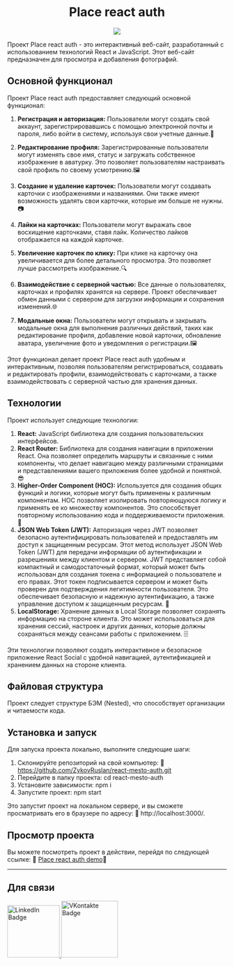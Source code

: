 <h1 align="center">Place react auth</h1>
<p align="center">
  <img src="https://i.postimg.cc/sgsdm58J/2023-09-22-18-13-30.png">
</p>

Проект Place react auth - это интерактивный веб-сайт, разработанный с использованием технологий React и JavaScript. Этот веб-сайт предназначен для просмотра и добавления фотографий. 

## Основной функционал

Проект Place react auth предоставляет следующий основной функционал:

1. **Регистрация и авторизация:** Пользователи могут создать свой аккаунт, зарегистрировавшись с помощью электронной почты и пароля, либо войти в систему, используя свои учетные данные.🔐

2. **Редактирование профиля:** Зарегистрированные пользователи могут изменять свое имя, статус и загружать собственное изображение в аватурку. Это позволяет пользователям настраивать свой профиль по своему усмотрению.🖼️

3. **Создание и удаление карточек:** Пользователи могут создавать карточки с изображениями и названиями. Они также имеют возможность удалять свои карточки, которые им больше не нужны.📷

4. **Лайки на карточках:** Пользователи могут выражать свое восхищение карточками, ставя лайк. Количество лайков отображается на каждой карточке.

5. **Увеличение карточек по клику:** При клике на карточку она увеличивается для более детального просмотра. Это позволяет лучше рассмотреть изображение.🔍

6. **Взаимодействие с серверной частью:** Все данные о пользователях, карточках и профилях хранятся на сервере. Проект обеспечивает обмен данными с сервером для загрузки информации и сохранения изменений.🌐

7. **Модальные окна:** Пользователи могут открывать и закрывать модальные окна для выполнения различных действий, таких как редактирование профиля, добавление новой карточки, обновление аватара, увеличение фото и уведомления о регистрации.🖼️

Этот функционал делает проект Place react auth удобным и интерактивным, позволяя пользователям регистрироваться, создавать и редактировать профили, взаимодействовать с карточками, а также взаимодействовать с серверной частью для хранения данных.

## Технологии

Проект использует следующие технологии:

1. **React:** JavaScript библиотека для создания пользовательских интерфейсов.
2. **React Router:** Библиотека для создания навигации в приложении React. Она позволяет определить маршруты и связанные с ними компоненты, что делает навигацию между различными страницами и представлениями вашего приложения более удобной и понятной. 😎
3. **Higher-Order Component (HOC):** Используется для создания общих функций и логики, которые могут быть применены к различным компонентам. HOC позволяет изолировать повторяющуюся логику и применять ее ко множеству компонентов. Это способствует повторному использованию кода и поддерживаемости приложения. 🧩
4. **JSON Web Token (JWT):** Авторизация через JWT позволяет безопасно аутентифицировать пользователей и предоставлять им доступ к защищенным ресурсам. Этот метод использует JSON Web Token (JWT) для передачи информации об аутентификации и разрешениях между клиентом и сервером. JWT представляет собой компактный и самодостаточный формат, который может быть использован для создания токена с информацией о пользователе и его правах. Этот токен подписывается сервером и может быть проверен для подтверждения легитимности пользователя. Это обеспечивает безопасную и надежную аутентификацию, а также управление доступом к защищенным ресурсам. 🔐
5. **LocalStorage:** Хранение данных в Local Storage позволяет сохранять информацию на стороне клиента. Это может использоваться для хранения сессий, настроек и других данных, которые должны сохраняться между сеансами работы с приложением. 🗄️

Эти технологии позволяют создать интерактивное и безопасное приложение React Social с удобной навигацией, аутентификацией и хранением данных на стороне клиента.

## Файловая структура

Проект следует структуре БЭМ (Nested), что способствует организации и читаемости кода.

## Установка и запуск

Для запуска проекта локально, выполните следующие шаги:

1. Склонируйте репозиторий на свой компьютер: 🔗 https://github.com/ZykovRuslan/react-mesto-auth.git
2. Перейдите в папку проекта: cd react-mesto-auth
3. Установите зависимости: npm i
4. Запустите проект: npm start

Это запустит проект на локальном сервере, и вы сможете просматривать его в браузере по адресу: 🔗 http://localhost:3000/.

## Просмотр проекта

Вы можете посмотреть проект в действии, перейдя по следующей ссылке: 🔗 <a href="https://zykovruslan.github.io/react-mesto-auth/" target="_blank" rel="noopener noreferrer">Place react auth demo</a>🌟

---

## Для связи

  <a href="https://linkedin.com/in/ruslan-zykov/">
    <img src="https://img.shields.io/badge/Linkedin-blue?style=for-the-badge&logo=linkedin&logoColor=white" alt="LinkedIn Badge" width="120"/>
  </a>
  <a href="https://vk.com/r_u_sl_i_k">
    <img src="https://img.shields.io/badge/Vkontakte-blue?style=for-the-badge&logo=vk&logoColor=white" alt="VKontakte Badge" width="130"/>
  </a>
